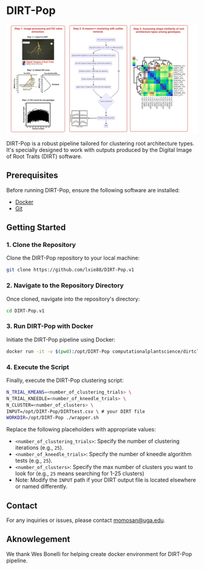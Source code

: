 # DIRT-Pop

![DIRT-Pop Overview](./Pipeline.png)

DIRT-Pop is a robust pipeline tailored for clustering root architecture types. It's specially designed to work with outputs produced by the Digital Image of Root Traits (DIRT) software.

## Prerequisites

Before running DIRT-Pop, ensure the following software are installed:
- [Docker](https://www.docker.com/get-started)
- [Git](https://git-scm.com/)

## Getting Started

### 1. Clone the Repository

Clone the DIRT-Pop repository to your local machine:
```bash
git clone https://github.com/lxie88/DIRT-Pop.v1
```


### 2. Navigate to the Repository Directory

Once cloned, navigate into the repository's directory:
```bash
cd DIRT-Pop.v1
```


### 3. Run DIRT-Pop with Docker

Initiate the DIRT-Pop pipeline using Docker:
```bash
docker run -it -v $(pwd):/opt/DIRT-Pop computationalplantscience/dirtclust bash
```

### 4. Execute the Script

Finally, execute the DIRT-Pop clustering script:
```bash
N_TRIAL_KMEANS=<number_of_clustering_trials> \
N_TRIAL_KNEEDLE=<number_of_kneedle_trials> \
N_CLUSTER=<number_of_clusters> \
INPUT=/opt/DIRT-Pop/DIRTtest.csv \ # your DIRT file 
WORKDIR=/opt/DIRT-Pop ./wrapper.sh
```

Replace the following placeholders with appropriate values:

- `<number_of_clustering_trials>`: Specify the number of clustering iterations (e.g., `25`).
- `<number_of_kneedle_trials>`: Specify the number of kneedle algorithm tests (e.g., `25`).
- `<number_of_clusters>`: Specify the max number of clusters you want to look for (e.g., `25` means searching for 1-25 clusters)
- Note: Modify the `INPUT` path if your DIRT output file is located elsewhere or named differently.


## Contact

For any inquiries or issues, please contact momosan@uga.edu.

## Aknowlegement 

We thank Wes Bonelli for helping create docker environment for DIRT-Pop pipeline.

